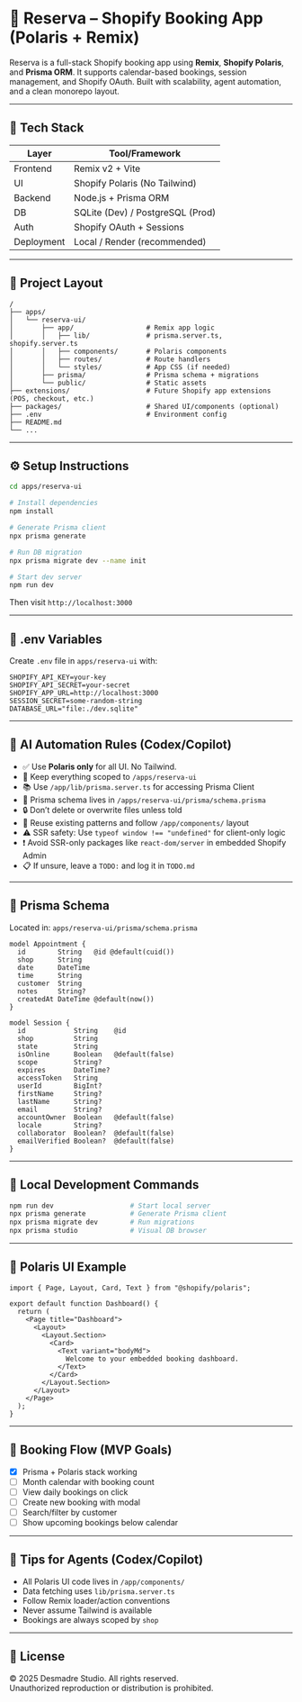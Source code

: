 # 🛀 Reserva – Shopify Booking App (Polaris + Remix)

Reserva is a full-stack Shopify booking app using **Remix**, **Shopify Polaris**, and **Prisma ORM**. It supports calendar-based bookings, session management, and Shopify OAuth. Built with scalability, agent automation, and a clean monorepo layout.

---

## 🧱 Tech Stack

| Layer       | Tool/Framework                   |
|-------------|----------------------------------|
| Frontend    | Remix v2 + Vite                  |
| UI          | Shopify Polaris (No Tailwind)    |
| Backend     | Node.js + Prisma ORM             |
| DB          | SQLite (Dev) / PostgreSQL (Prod) |
| Auth        | Shopify OAuth + Sessions         |
| Deployment  | Local / Render (recommended)     |

---

## 📂 Project Layout

```
/
├── apps/
│   └── reserva-ui/
│       ├── app/                  # Remix app logic
│       │   ├── lib/              # prisma.server.ts, shopify.server.ts
│       │   ├── components/       # Polaris components
│       │   ├── routes/           # Route handlers
│       │   └── styles/           # App CSS (if needed)
│       ├── prisma/               # Prisma schema + migrations
│       └── public/               # Static assets
├── extensions/                   # Future Shopify app extensions (POS, checkout, etc.)
├── packages/                     # Shared UI/components (optional)
├── .env                          # Environment config
├── README.md
└── ...
```

---

## ⚙️ Setup Instructions

```bash
cd apps/reserva-ui

# Install dependencies
npm install

# Generate Prisma client
npx prisma generate

# Run DB migration
npx prisma migrate dev --name init

# Start dev server
npm run dev
```

Then visit `http://localhost:3000`

---

## 🔐 .env Variables

Create `.env` file in `apps/reserva-ui` with:

```env
SHOPIFY_API_KEY=your-key
SHOPIFY_API_SECRET=your-secret
SHOPIFY_APP_URL=http://localhost:3000
SESSION_SECRET=some-random-string
DATABASE_URL="file:./dev.sqlite"
```

---

## 🧠 AI Automation Rules (Codex/Copilot)

- ✅ Use **Polaris only** for all UI. No Tailwind.
- 🔁 Keep everything scoped to `/apps/reserva-ui`
- 📚 Use `/app/lib/prisma.server.ts` for accessing Prisma Client
- 🧬 Prisma schema lives in `/apps/reserva-ui/prisma/schema.prisma`
- 🔒 Don’t delete or overwrite files unless told
- 🧩 Reuse existing patterns and follow `/app/components/` layout
- ⚠️ SSR safety: Use `typeof window !== "undefined"` for client-only logic
- ❗ Avoid SSR-only packages like `react-dom/server` in embedded Shopify Admin
- 📋 If unsure, leave a `TODO:` and log it in `TODO.md`

---

## 📌 Prisma Schema

Located in: `apps/reserva-ui/prisma/schema.prisma`

```prisma
model Appointment {
  id        String   @id @default(cuid())
  shop      String
  date      DateTime
  time      String
  customer  String
  notes     String?
  createdAt DateTime @default(now())
}

model Session {
  id            String    @id
  shop          String
  state         String
  isOnline      Boolean   @default(false)
  scope         String?
  expires       DateTime?
  accessToken   String
  userId        BigInt?
  firstName     String?
  lastName      String?
  email         String?
  accountOwner  Boolean   @default(false)
  locale        String?
  collaborator  Boolean?  @default(false)
  emailVerified Boolean?  @default(false)
}
```

---

## 🧪 Local Development Commands

```bash
npm run dev                   # Start local server
npx prisma generate           # Generate Prisma client
npx prisma migrate dev        # Run migrations
npx prisma studio             # Visual DB browser
```

---

## 💄 Polaris UI Example

```tsx
import { Page, Layout, Card, Text } from "@shopify/polaris";

export default function Dashboard() {
  return (
    <Page title="Dashboard">
      <Layout>
        <Layout.Section>
          <Card>
            <Text variant="bodyMd">
              Welcome to your embedded booking dashboard.
            </Text>
          </Card>
        </Layout.Section>
      </Layout>
    </Page>
  );
}
```

---

## 📅 Booking Flow (MVP Goals)

- [x] Prisma + Polaris stack working
- [ ] Month calendar with booking count
- [ ] View daily bookings on click
- [ ] Create new booking with modal
- [ ] Search/filter by customer
- [ ] Show upcoming bookings below calendar

---

## 🧠 Tips for Agents (Codex/Copilot)

- All Polaris UI code lives in `/app/components/`
- Data fetching uses `lib/prisma.server.ts`
- Follow Remix loader/action conventions
- Never assume Tailwind is available
- Bookings are always scoped by `shop`

---

## 📝 License

© 2025 Desmadre Studio. All rights reserved.  
Unauthorized reproduction or distribution is prohibited.
